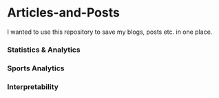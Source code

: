 # Articles-and-Posts

I wanted to use this repository to save my blogs, posts etc. in one place.

### Statistics & Analytics

### Sports Analytics

### Interpretability